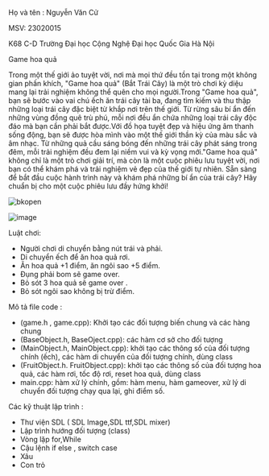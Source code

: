 Họ và tên : Nguyễn Văn Cử

MSV: 23020015

K68 C-D Trường Đại học Cộng Nghệ Đại học Quốc Gia Hà Nội

Game hoa quả

Trong một thế giới ảo tuyệt vời, nơi mà mọi thứ đều tồn tại trong một không gian phấn khích, "Game hoa quả" (Bắt Trái Cây) là một trò chơi kỳ diệu mang lại trải nghiệm
không thể quên cho mọi người.Trong "Game hoa quả", bạn sẽ bước vào vai chú ếch ăn trái cây tài ba, đang tìm kiếm và thu thập những loại trái cây đặc biệt từ khắp
nơi trên thế giới. Từ rừng sâu bí ẩn đến những vùng đồng quê trù phú, mỗi nơi đều ẩn chứa những loại trái cây độc đáo mà bạn cần phải bắt được.Với đồ họa tuyệt đẹp và hiệu
ứng âm thanh sống động, bạn sẽ được hòa mình vào một thế giới thần kỳ của màu sắc và âm nhạc. Từ những quả cầu sáng bóng đến những trái cây phát sáng trong đêm, mỗi trải 
nghiệm đều đem lại niềm vui và kỳ vọng mới."Game hoa quả" không chỉ là một trò chơi giải trí, mà còn là một cuộc phiêu lưu tuyệt vời, nơi bạn có thể khám phá và trải 
nghiệm vẻ đẹp của thế giới tự nhiên. Sẵn sàng để bắt đầu cuộc hành trình này và khám phá những bí ẩn của trái cây? Hãy chuẩn bị cho một cuộc phiêu lưu đầy hứng khởi!

![bkopen](https://github.com/NguyenVanCu23020015/gamehoaqua/assets/167514616/3844b522-b8fc-481c-b279-534eb7aa30d8)

![image](https://github.com/NguyenVanCu23020015/gamehoaqua/assets/167514616/ce8bb8d9-e275-497b-ab99-76b2317dd25e)

Luật chơi:
  - Người chơi di chuyển bằng nút trái và phải.
  - Di chuyển ếch để ăn hoa quả rơi.
  - Ăn hoa quả +1 điểm, ăn ngôi sao +5 điểm.
  - Đụng phải bom sẽ game over.
  - Bỏ sót 3 hoa quả  sẽ game over .
  - Bỏ sót ngôi sao không bị trừ điểm.

Mô tả file code :
   - (game.h , game.cpp): Khởi tạo các đối tượng biến chung và các hàng chung
   - (BaseObject.h, BaseOject.cpp): các hàm cơ sở cho đối tượng
   - (MainObject.h, MainObject.cpp): khởi tạo các thông số của đối tượng chính (ếch), các hàm di chuyển của đối tượng chính, dùng class
   - (FruitObject.h. FruitObject.cpp): khởi tạo các thông số của đối tượng hoa quả, các hàm rơi, tốc độ rơi, reset hoa quả, dùng class
   - main.cpp: hàm xử lý chính, gồm: hàm menu, hàm gameover, xử lý di chuyển đối tượng chạy qua lại, ghi điểm số.

Các kỹ thuật lập trình :
- Thư viện SDL ( SDL Image,SDL ttf,SDL mixer)
- Lập trình hướng đối tượng (class)
- Vòng lặp for,While
- Cậu lệnh if else , switch case
- Xâu
- Con trỏ

